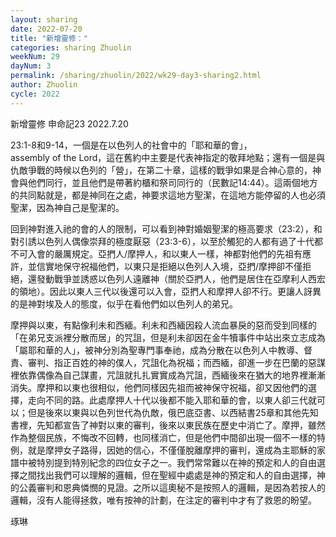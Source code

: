 ```yaml
---
layout: sharing
date: 2022-07-20
title: "新增靈修："
categories: sharing Zhuolin
weekNum: 29
dayNum: 3
permalink: /sharing/zhuolin/2022/wk29-day3-sharing2.html
author: Zhuolin
cycle: 2022
---  
```

新增靈修 申命記23
2022.7.20

23:1-8和9-14，一個是在以色列人的社會中的「耶和華的會」，assembly of the Lord，這在舊約中主要是代表神指定的敬拜地點；還有一個是與仇敵爭戰的時候以色列的「營」，在第二十章，這樣的戰爭如果是合神心意的，神會與他們同行，並且他們是帶著約櫃和祭司同行的（民數記14:44）。這兩個地方的共同點就是，都是神同在之處，神要求這地方聖潔，在這地方能停留的人也必須聖潔，因為神自己是聖潔的。

回到神對進入祂的會的人的限制，可以看到神對婚姻聖潔的極高要求（23:2），和對引誘以色列人偶像崇拜的極度厭惡（23:3-6），以至於觸犯的人都有過了十代都不可入會的嚴厲規定。亞捫人/摩押人，和以東人一樣，神都對他們的先祖有應許，並信實地保守祝福他們，以東只是拒絕以色列人入境，亞捫/摩押卻不僅拒絕，還發動戰爭並誘惑以色列人遠離神（關於亞捫人，他們是居住在亞摩利人西宏的領地）。因此以東人三代以後還可以入會，亞捫人和摩押人卻不行。更讓人訝異的是神對埃及人的態度，似乎在看他們如以色列人的弟兄。

摩押與以東，有點像利未和西緬。利未和西緬因殺人流血暴戾的惡而受到同樣的「在弟兄支派裡分散而居」的咒詛，但是利未卻因在金牛犢事件中站出來立志成為「屬耶和華的人」，被神分別為聖專門事奉祂，成為分散在以色列人中教導、督責、審判、指正百姓的神的僕人，咒詛化為祝福；而西緬，卻進一步在巴蘭的惡謀裡依靠偶像為自己謀畫，咒詛就扎扎實實成為咒詛，西緬後來在猶大的地界裡漸漸消失。摩押和以東也很相似，他們同樣因先祖而被神保守祝福，卻又因他們的選擇，走向不同的路。此處摩押人十代以後都不能入耶和華的會，以東人卻三代就可以；但是後來以東與以色列世代為仇敵，俄巴底亞書、以西結書25章和其他先知書裡，先知都宣告了神對以東的審判，後來以東民族在歷史中消亡了。摩押，雖然作為整個民族，不悔改不回轉，也同樣消亡，但是他們中間卻出現一個不一樣的特例，就是摩押女子路得，因她的信心，不僅僅脫離摩押的審判，還成為主耶穌的家譜中被特別提到特別紀念的四位女子之一。我們常常難以在神的預定和人的自由選擇之間找出我們可以理解的邏輯，但在聖經中處處是神的預定和人的自由選擇，神的公義審判和恩典憐憫的見證。之所以這奧秘不是按照人的邏輯，是因為若按人的邏輯，沒有人能得拯救，唯有按神的計劃，在注定的審判中才有了救恩的盼望。

琢琳

